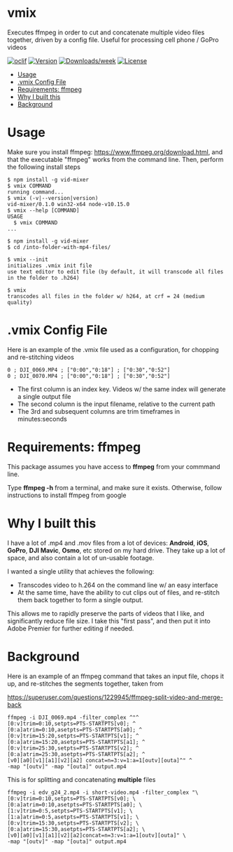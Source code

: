vmix
=======

Executes ffmpeg in order to cut and concatenate multiple video files together, driven by a config file.  Useful for processing cell phone / GoPro videos

[![oclif](https://img.shields.io/badge/cli-oclif-brightgreen.svg)](https://oclif.io)
[![Version](https://img.shields.io/npm/v/vid-mixer.svg)](https://npmjs.org/package/vid-mixer)
[![Downloads/week](https://img.shields.io/npm/dw/vid-mixer.svg)](https://npmjs.org/package/vid-mixer)
[![License](https://img.shields.io/npm/l/vid-mixer.svg)](https://github.com/devsign-consulting/vid-mixer/blob/master/package.json)

<!-- toc -->
* [Usage](#usage)
* [.vmix Config File](#vmix-config-file)
* [Requirements: ffmpeg](#requirements-ffmpeg)
* [Why I built this](#why-i-built-this)
* [Background](#background)
<!-- tocstop -->
# Usage
Make sure you install ffmpeg: 
https://www.ffmpeg.org/download.html, and that the executable "ffmpeg" works from the command line.  Then, perform the following install steps
<!-- usage -->
```sh-session
$ npm install -g vid-mixer
$ vmix COMMAND
running command...
$ vmix (-v|--version|version)
vid-mixer/0.1.0 win32-x64 node-v10.15.0
$ vmix --help [COMMAND]
USAGE
  $ vmix COMMAND
...
```
<!-- usagestop -->
```sh-session
$ npm install -g vid-mixer
$ cd /into-folder-with-mp4-files/

$ vmix --init
initializes .vmix init file
use text editor to edit file (by default, it will transcode all files in the folder to .h264)

$ vmix
transcodes all files in the folder w/ h264, at crf = 24 (medium quality)

```
# .vmix Config File
Here is an example of the .vmix file used as a configuration, for chopping and re-stitching videos
```
0 ; DJI_0069.MP4 ; ["0:00","0:18"] ; ["0:30","0:52"]
0 ; DJI_0070.MP4 ; ["0:00","0:18"] ; ["0:30","0:52"]
```
* The first column is an index key. Videos w/ the same index will generate a single output file
* The second column is the input filename, relative to the current path
* The 3rd and subsequent columns are trim timeframes in minutes:seconds


# Requirements: ffmpeg
This package assumes you have access to **ffmpeg** from your commmand line.

Type **ffmpeg -h** from a terminal, and make sure it exists.  Otherwise, follow instructions to install ffmpeg from google

# Why I built this
I have a lot of .mp4 and .mov files from a lot of devices: **Android**, **iOS**, **GoPro**, **DJI Mavic**, **Osmo**, etc stored on my hard drive.  They take up a lot of space, and also contain a lot of un-usable footage.

I wanted a single utility that achieves the following:
* Transcodes video to h.264 on the command line w/ an easy interface
* At the same time, have the ability to cut clips out of files, and re-stitch them back together to form a single output.

This allows me to rapidly preserve the parts of videos that I like, and significantly reduce file size. I take this "first pass", and then put it into Adobe Premier for further editing if needed.


# Background
Here is an example of an ffmpeg command that takes an input file, chops it up, and re-stitches the segments together, taken from

https://superuser.com/questions/1229945/ffmpeg-split-video-and-merge-back

```
ffmpeg -i DJI_0069.mp4 -filter_complex ^"^
[0:v]trim=0:10,setpts=PTS-STARTPTS[v0]; ^
[0:a]atrim=0:10,asetpts=PTS-STARTPTS[a0]; ^
[0:v]trim=15:20,setpts=PTS-STARTPTS[v1]; ^
[0:a]atrim=15:20,asetpts=PTS-STARTPTS[a1]; ^
[0:v]trim=25:30,setpts=PTS-STARTPTS[v2]; ^
[0:a]atrim=25:30,asetpts=PTS-STARTPTS[a2]; ^
[v0][a0][v1][a1][v2][a2] concat=n=3:v=1:a=1[outv][outa]^" ^
-map "[outv]" -map "[outa]" output.mp4
```

This is for splitting and concatenating **multiple** files
```
ffmpeg -i edv_g24_2.mp4 -i short-video.mp4 -filter_complex "\
[0:v]trim=0:10,setpts=PTS-STARTPTS[v0]; \
[0:a]atrim=0:10,asetpts=PTS-STARTPTS[a0]; \
[1:v]trim=0:5,setpts=PTS-STARTPTS[v1]; \
[1:a]atrim=0:5,asetpts=PTS-STARTPTS[v1]; \
[0:v]trim=15:30,setpts=PTS-STARTPTS[v2]; \
[0:a]atrim=15:30,asetpts=PTS-STARTPTS[a2]; \
[v0][a0][v1][a1][v2][a2]concat=n=3:v=1:a=1[outv][outa]" \
-map "[outv]" -map "[outa]" output.mp4
```
